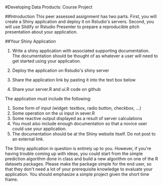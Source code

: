 #Developing Data Products: Course Project

##Introduction
This peer assessed assignment has two parts. First, you will create a Shiny application and deploy it on Rstudio's servers. Second, you will use Slidify or Rstudio Presenter to prepare a reproducible pitch presentation about your application.

##Your Shiny Application
1. Write a shiny application with associated supporting documentation. The documentation should be thought of as whatever a user will need to get started using your application.

2. Deploy the application on Rstudio's shiny server

3. Share the application link by pasting it into the text box below

4. Share your server.R and ui.R code on github

The application must include the following:

1. Some form of input (widget: textbox, radio button, checkbox, ...)  
2. Some operation on the ui input in sever.R  
3. Some reactive output displayed as a result of server calculations  
4. You must also include enough documentation so that a novice user could use your application.  
5. The documentation should be at the Shiny website itself. Do not post to an external link.  

The Shiny application in question is entirely up to you. However, if you're having trouble coming up with ideas, you could start from the simple prediction algorithm done in class and build a new algorithm on one of the R datasets packages. Please make the package simple for the end user, so that they don't need a lot of your prerequisite knowledge to evaluate your application. You should emphasize a simple project given the short time frame.  

